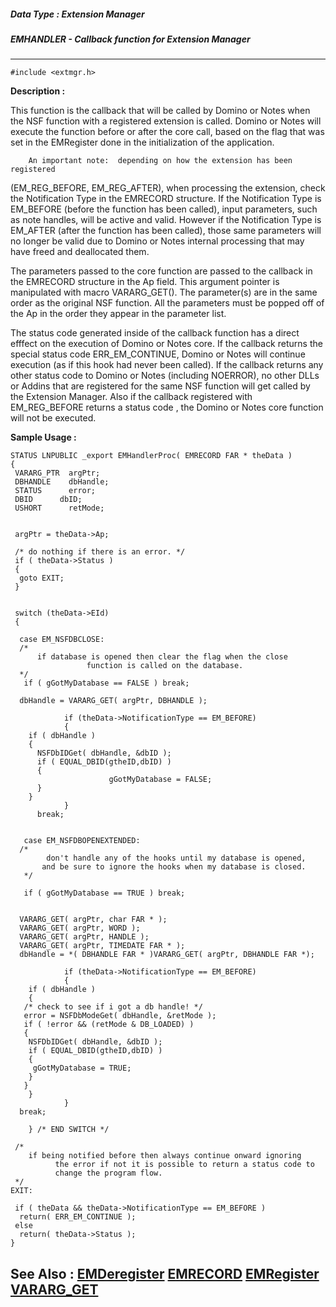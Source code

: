 ##### Data Type : Extension Manager
##### EMHANDLER - Callback function for Extension Manager
---
```
#include <extmgr.h>
```
**Description :**

This function is the callback that will be called by Domino or  Notes when the 
NSF function with a registered extension is called.  Domino or Notes will 
execute the function before or after the core call, based on the flag that was 
set in the EMRegister done in the initialization of the application.

        An important note:  depending on how the extension has been registered 
(EM_REG_BEFORE, EM_REG_AFTER), when processing the extension, check the 
Notification Type in the EMRECORD structure.  If the Notification Type is 
EM_BEFORE (before the function has been called), input parameters, such as note 
handles, will be active and valid.  However if the Notification Type is 
EM_AFTER (after the function has been called), those same parameters will no 
longer be valid due to Domino or Notes internal processing that may have freed 
and deallocated them.

The parameters passed to the core function are passed to the callback in the 
EMRECORD structure in the Ap field.  This argument pointer is manipulated with 
macro VARARG_GET().  The parameter(s) are in the same order as the original NSF 
function.  All the parameters must be popped off of the Ap in the order they 
appear in the parameter list.

The status code generated inside of the callback function has a direct efffect 
on the execution of Domino or Notes core.  If the callback returns the special 
status code ERR_EM_CONTINUE, Domino or Notes will continue execution (as if 
this hook had never been called).  If the callback returns any other status 
code to Domino or Notes (including NOERROR), no other DLLs or Addins that are 
registered for the same NSF function will get called by the Extension Manager. 
Also if the callback registered with EM_REG_BEFORE returns a status code , the 
Domino or Notes core function will not be executed.

**Sample Usage :**
```
STATUS LNPUBLIC _export EMHandlerProc( EMRECORD FAR * theData )
{ 
 VARARG_PTR  argPtr;
 DBHANDLE    dbHandle;
 STATUS      error; 
 DBID      dbID;
 USHORT      retMode;


 argPtr = theData->Ap;

 /* do nothing if there is an error. */
 if ( theData->Status ) 
 {
  goto EXIT;
 } 


 switch (theData->EId)
 {
  
  case EM_NSFDBCLOSE:
  /*
      if database is opened then clear the flag when the close 
                 function is called on the database.
  */
   if ( gGotMyDatabase == FALSE ) break;
    
  dbHandle = VARARG_GET( argPtr, DBHANDLE ); 

            if (theData->NotificationType == EM_BEFORE)
            {
    if ( dbHandle ) 
    {
      NSFDbIDGet( dbHandle, &dbID );
      if ( EQUAL_DBID(gtheID,dbID) ) 
      {
                      gGotMyDatabase = FALSE;
      }
    }
            }
      break;
  

   case EM_NSFDBOPENEXTENDED:
  /* 
        don't handle any of the hooks until my database is opened,
       and be sure to ignore the hooks when my database is closed.
   */ 
   
   if ( gGotMyDatabase == TRUE ) break;
    
   
  VARARG_GET( argPtr, char FAR * ); 
  VARARG_GET( argPtr, WORD );
  VARARG_GET( argPtr, HANDLE ); 
  VARARG_GET( argPtr, TIMEDATE FAR * ); 
  dbHandle = *( DBHANDLE FAR * )VARARG_GET( argPtr, DBHANDLE FAR *);
  
            if (theData->NotificationType == EM_BEFORE)
            { 
    if ( dbHandle )
    {
   /* check to see if i got a db handle! */
   error = NSFDbModeGet( dbHandle, &retMode );
   if ( !error && (retMode & DB_LOADED) )
   { 
    NSFDbIDGet( dbHandle, &dbID );
    if ( EQUAL_DBID(gtheID,dbID) )
    {
     gGotMyDatabase = TRUE;
    }
   }
    }
            }  
  break;
    
    } /* END SWITCH */
   
 /* 
    if being notified before then always continue onward ignoring 
          the error if not it is possible to return a status code to 
          change the program flow.
 */
EXIT:

 if ( theData && theData->NotificationType == EM_BEFORE )
  return( ERR_EM_CONTINUE );
 else
  return( theData->Status );
}
```
**See Also :**
[EMDeregister](/reference/Func/EMDeregister)
[EMRECORD](/reference/Data/EMRECORD)
[EMRegister](/reference/Func/EMRegister)
[VARARG_GET](/reference/Func/VARARG_GET)
---
